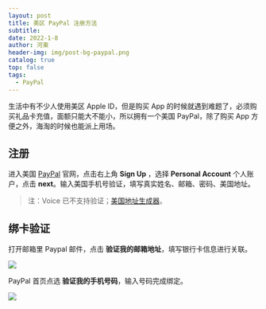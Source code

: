 ```yaml
---
layout: post
title: 美区 PayPal 注册方法
subtitle: 
date: 2022-1-8
author: 河東
header-img: img/post-bg-paypal.png
catalog: true
top: false
tags:
  - PayPal
---
```


生活中有不少人使用美区 Apple ID，但是购买 App 的时候就遇到难题了，必须购买礼品卡充值，面额只能大不能小，所以拥有一个美国 PayPal，除了购买 App 方便之外，海淘的时候也能派上用场。

## 注册

进入美国 [PayPal](https://www.paypal.com/us/home) 官网，点击右上角 **Sign Up** ，选择 **Personal Account** 个人账户，点击 **next**。输入美国手机号验证，填写真实姓名、邮箱、密码、美国地址。

> 注：Voice 已不支持验证；[美国地址生成器](https://www.meiguodizhi.com/)。

## 绑卡验证

打开邮箱里 Paypal 邮件，点击 **验证我的邮箱地址**，填写银行卡信息进行关联。

![](https://tvax2.sinaimg.cn/large/008eZBHKly1gow2echem3j30zy0mhaal.jpg)

PayPal 首页点选 **验证我的手机号码**，输入号码完成绑定。

![](https://tvax1.sinaimg.cn/large/008eZBHKly1gow2eqlz3dj30zy0hnwfp.jpg)

